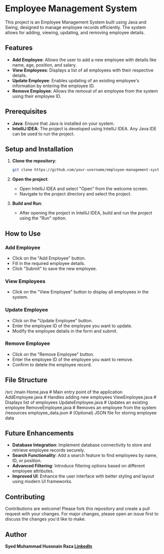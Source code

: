 # Employee Management System

This project is an Employee Management System built using Java and Swing, designed to manage employee records efficiently. The system allows for adding, viewing, updating, and removing employee details.

## Features

- **Add Employee**: Allows the user to add a new employee with details like name, age, position, and salary.
- **View Employees**: Displays a list of all employees with their respective details.
- **Update Employee**: Enables updating of an existing employee's information by entering the employee ID.
- **Remove Employee**: Allows the removal of an employee from the system using their employee ID.

## Prerequisites

- **Java**: Ensure that Java is installed on your system.
- **IntelliJ IDEA**: The project is developed using IntelliJ IDEA. Any Java IDE can be used to run the project.

## Setup and Installation

1. **Clone the repository**:
    ```bash
    git clone https://github.com/your-username/employee-management-system.git
    ```

2. **Open the project**:
   - Open IntelliJ IDEA and select "Open" from the welcome screen.
   - Navigate to the project directory and select the project.

3. **Build and Run**:
   - After opening the project in IntelliJ IDEA, build and run the project using the "Run" option.

## How to Use

### Add Employee
- Click on the "Add Employee" button.
- Fill in the required employee details.
- Click "Submit" to save the new employee.

### View Employees
- Click on the "View Employee" button to display all employees in the system.

### Update Employee
- Click on the "Update Employee" button.
- Enter the employee ID of the employee you want to update.
- Modify the employee details in the form and submit.

### Remove Employee
- Click on the "Remove Employee" button.
- Enter the employee ID of the employee you want to remove.
- Confirm to delete the employee record.

## File Structure

/src
/main
Home.java # Main entry point of the application
AddEmployee.java # Handles adding new employees
ViewEmployee.java # Displays list of employees
UpdateEmployee.java # Updates an existing employee
RemoveEmployee.java # Removes an employee from the system
/resources
employee_data.json # (Optional) JSON file for storing employee data


## Future Enhancements

- **Database Integration**: Implement database connectivity to store and retrieve employee records securely.
- **Search Functionality**: Add a search feature to find employees by name, ID, or position.
- **Advanced Filtering**: Introduce filtering options based on different employee attributes.
- **Improved UI**: Enhance the user interface with better styling and layout using modern UI frameworks.

## Contributing

Contributions are welcome! Please fork this repository and create a pull request with your changes. For major changes, please open an issue first to discuss the changes you'd like to make.

## Author

**Syed Muhammad Hussnain Raza [LinkedIn](https://www.linkedin.com/in/syed-muhammad-hussnain-raza)** 
